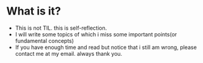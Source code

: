 # What is it?

- This is not TIL. this is self-reflection.
- I will write some topics of which i miss some important points(or fundamental concepts)
- If you have enough time and read but notice that i still am wrong, please contact me at my email. always thank you.

